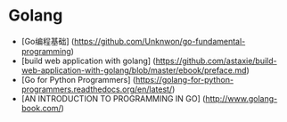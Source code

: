 Golang
======

* [Go编程基础] (https://github.com/Unknwon/go-fundamental-programming)
* [build web application with golang] (https://github.com/astaxie/build-web-application-with-golang/blob/master/ebook/preface.md)
* [Go for Python Programmers] (https://golang-for-python-programmers.readthedocs.org/en/latest/)
* [AN INTRODUCTION TO PROGRAMMING IN GO] (http://www.golang-book.com/)
